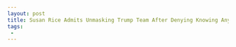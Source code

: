 ```yaml
---
layout: post
title: Susan Rice Admits Unmasking Trump Team After Denying Knowing Anything
tags:
 -
---
```


